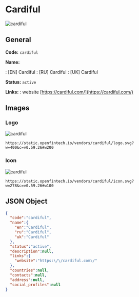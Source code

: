 
# Cardiful 
![cardiful](https://static.openfintech.io/vendors/cardiful/logo.svg?w=400&c=v0.59.26#w200)  

## General 
 
**Code:** `cardiful` 
 
**Name:** 
 
:	[EN] Cardiful 
:	[RU] Cardiful 
:	[UK] Cardiful 
 
**Status:** `active` 
 
**Links:** 
: website [https://cardiful.com/](https://cardiful.com/) 
 

## Images 

### Logo 
 
![cardiful](https://static.openfintech.io/vendors/cardiful/logo.svg?w=400&c=v0.59.26#w200)  

```
https://static.openfintech.io/vendors/cardiful/logo.svg?w=400&c=v0.59.26#w200
```  

### Icon 
 
![cardiful](https://static.openfintech.io/vendors/cardiful/icon.svg?w=278&c=v0.59.26#w100)  

```
https://static.openfintech.io/vendors/cardiful/icon.svg?w=278&c=v0.59.26#w100
```  

## JSON Object 

```json
{
  "code":"cardiful",
  "name":{
    "en":"Cardiful",
    "ru":"Cardiful",
    "uk":"Cardiful"
  },
  "status":"active",
  "description":null,
  "links":{
    "website":"https:\/\/cardiful.com\/"
  },
  "countries":null,
  "contacts":null,
  "address":null,
  "social_profiles":null
}
```  
